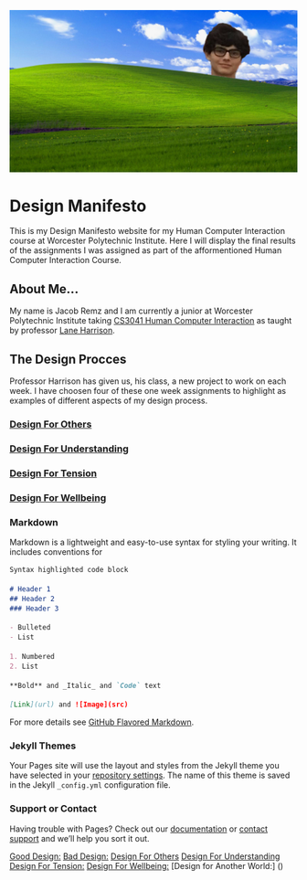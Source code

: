 ![Image](JacobHills.jpg)

# Design Manifesto
This is my Design Manifesto website for my Human Computer Interaction course at Worcester Polytechnic Institute.
Here I will display the final results of the assignments I was assigned as part of the afformentioned Human Computer Interaction Course.

## About Me...
My name is Jacob Remz and I am currently a junior at Worcester Polytechnic Institute taking [CS3041 Human Computer Interaction](https://cs3041-18d.github.io/) as taught by professor [Lane Harrison](https://web.cs.wpi.edu/~ltharrison/).

## The Design Procces
Professor Harrison has given us, his class, a new project to work on each week. I have choosen four of these one week assignments to highlight as examples of different aspects of my design process.

### [Design For Others](https://medium.com/@john3r8amaral/design-for-others-3dfa42f7211c)
### [Design For Understanding](https://medium.com/@mariana0pachon/religiousness-and-income-of-us-regions-327de34debbd)
### [Design For Tension](https://medium.com/@michaelbosik/design-for-tension-group-13-e49fcef641b2)
### [Design For Wellbeing](https://medium.com/@pawandodani/design-for-wellbeing-163aeea0f2ff)
 
### Markdown

Markdown is a lightweight and easy-to-use syntax for styling your writing. It includes conventions for

```markdown
Syntax highlighted code block

# Header 1
## Header 2
### Header 3

- Bulleted
- List

1. Numbered
2. List

**Bold** and _Italic_ and `Code` text

[Link](url) and ![Image](src)
```

For more details see [GitHub Flavored Markdown](https://guides.github.com/features/mastering-markdown/).

### Jekyll Themes

Your Pages site will use the layout and styles from the Jekyll theme you have selected in your [repository settings](https://github.com/jremz8902/JacobRemzHCI.github.io/settings). The name of this theme is saved in the Jekyll `_config.yml` configuration file.

### Support or Contact

Having trouble with Pages? Check out our [documentation](https://help.github.com/categories/github-pages-basics/) or [contact support](https://github.com/contact) and we’ll help you sort it out.


[Good Design:](https://medium.com/@jremz8902/good-design-d6d791588c5d)
[Bad Design:](https://medium.com/@jremz8902/bad-design-391b7267816a)
[Design For Others](https://medium.com/@john3r8amaral/design-for-others-3dfa42f7211c)
[Design For Understanding](https://medium.com/@mariana0pachon/religiousness-and-income-of-us-regions-327de34debbd)
[Design For Tension:](https://medium.com/@michaelbosik/design-for-tension-group-13-e49fcef641b2)
[Design For Wellbeing:](https://medium.com/@pawandodani/design-for-wellbeing-163aeea0f2ff)
[Design for Another World:] ()

